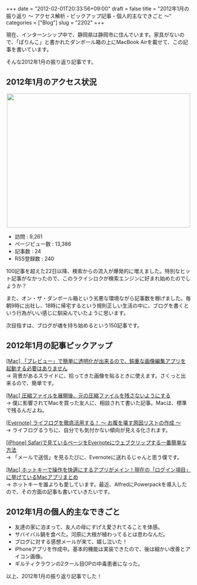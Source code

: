+++
date = "2012-02-01T20:33:56+09:00"
draft = false
title = "2012年1月の振り返り 〜 アクセス解析・ピックアップ記事・個人的主なできごと 〜"
categories = ["Blog"]
slug = "2202"
+++

現在、インターンシップ中で、静岡県は静岡市に住んでいます。家具がないので、「ぱりんこ」と書かれたダンボール箱の上にMacBook Airを載せて、この記事を書いています。

そんな2012年1月の振り返り記事です。

<h2>2012年1月のアクセス状況</h2>

<img style="display:block; margin-left:auto; margin-right:auto;" src="/images/2012/02/2202_1.png" border="0" width="500" height="365" />

<ul>
<li>訪問 : 9,261</li>
<li>ページビュー数 : 13,386</li>
<li>記事数 : 24</li>	
<li>RSS登録数 : 240</li>
</ul>

100記事を超えた22日以降、検索からの流入が爆発的に増えました。特別なヒット記事がなかったので、このラクイシロクが検索エンジンに好まれ始めたのでしょうか？

また、オン・ザ・ダンボール箱という劣悪な環境ながら記事数を稼げました。毎朝9時に出社し、18時に帰宅するという規則正しい生活の中に、ブログを書くという行為がいい感じに馴染んでいたように思います。

次目指すは、ブログが魂を持ち始めるという150記事です。

<h2>2012年1月の記事ピックアップ</h2>

<a href="http://rakuishi.com/mac/1945/" target="_blank">[Mac] 「プレビュー」で簡単に透明化が出来るので、鈍重な画像編集アプリを起動する必要はありません</a><br clear="all">→ 背景があるスライドに、拾ってきた画像を貼るときに使えます。さくっと出来るので、簡単です。

<a href="http://rakuishi.com/mac/1971/" target="_blank">[Mac] 圧縮ファイルを展開後、元の圧縮ファイルを残さないようにする</a><br clear="all">→ 僕に影響されてMacを買った友人に、相談されて書いた記事。Macは、標準で残るんだよね。

<a href="http://rakuishi.com/evernote/2042/" target="_blank">[Evernote] ライフログを徹底活用する！ 〜 お腹を壊す原因リストの作成 〜</a><br clear="all">→ ライフログるうちに、自分でも気付かない傾向が見える化されます。

<a href="http://rakuishi.com/iphone/2089/" target="_blank">[iPhone] Safariで見ているページをEvernoteにウェブクリップする一番簡単な方法</a><br clear="all">→ 「メールで送信」を見るたびに、Evernoteに送れるじゃんと思う僕です。

<a href="http://rakuishi.com/mac/2140/" target="_blank">[Mac] ホットキーで操作を快適にするアプリがメイン！現在の「ログイン項目」に挙げているMacアプリまとめ</a><br clear="all">→ ホットキーを誰よりも愛しています。最近、AlfredにPowerpackを導入したので、その方面の記事も書いていきたいです。

<h2>2012年1月の個人的主なできごと</h2>

<ul>
<li>友達の家に泊まって、友人の母にすげえ愛されてることを体感。</li>
<li>サバイバル鍋を食べた。河原に大根が植わってるとは思わなんだ。</li>
<li>ブログに対する感想メールが来て、嬉し泣いた！</li>
<li>iPhoneアプリを作成中。基本的機能は実装できたので、後は細かい改善とアイコン画像。</li>
<li>ギルティクラウンの2クール目OPの中毒患者になった。</li>
</ul>

以上、2012年1月の振り返り記事でした！
